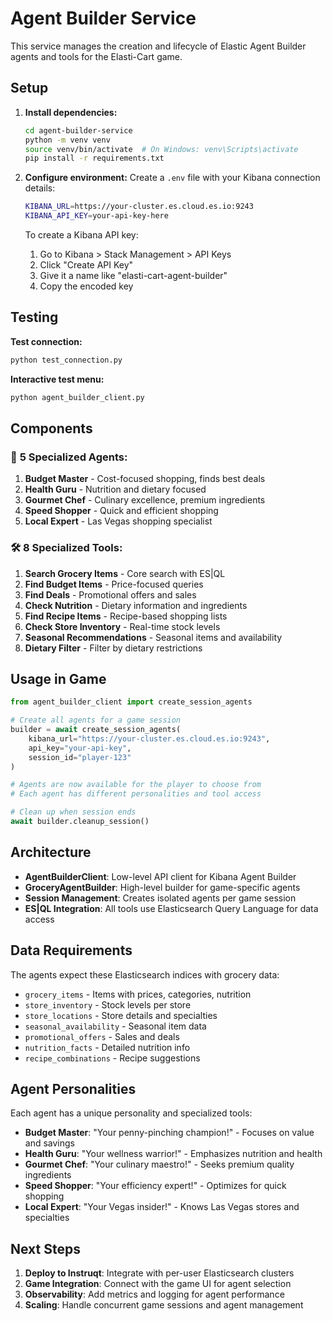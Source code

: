 # Agent Builder Service

This service manages the creation and lifecycle of Elastic Agent Builder agents and tools for the Elasti-Cart game.

## Setup

1. **Install dependencies:**
   ```bash
   cd agent-builder-service
   python -m venv venv
   source venv/bin/activate  # On Windows: venv\Scripts\activate
   pip install -r requirements.txt
   ```

2. **Configure environment:**
   Create a `.env` file with your Kibana connection details:
   ```bash
   KIBANA_URL=https://your-cluster.es.cloud.es.io:9243
   KIBANA_API_KEY=your-api-key-here
   ```

   To create a Kibana API key:
   1. Go to Kibana > Stack Management > API Keys
   2. Click "Create API Key"
   3. Give it a name like "elasti-cart-agent-builder"
   4. Copy the encoded key

## Testing

**Test connection:**
```bash
python test_connection.py
```

**Interactive test menu:**
```bash
python agent_builder_client.py
```

## Components

### 🤖 **5 Specialized Agents:**
1. **Budget Master** - Cost-focused shopping, finds best deals
2. **Health Guru** - Nutrition and dietary focused
3. **Gourmet Chef** - Culinary excellence, premium ingredients
4. **Speed Shopper** - Quick and efficient shopping
5. **Local Expert** - Las Vegas shopping specialist

### 🛠️ **8 Specialized Tools:**
1. **Search Grocery Items** - Core search with ES|QL
2. **Find Budget Items** - Price-focused queries
3. **Find Deals** - Promotional offers and sales
4. **Check Nutrition** - Dietary information and ingredients
5. **Find Recipe Items** - Recipe-based shopping lists
6. **Check Store Inventory** - Real-time stock levels
7. **Seasonal Recommendations** - Seasonal items and availability
8. **Dietary Filter** - Filter by dietary restrictions

## Usage in Game

```python
from agent_builder_client import create_session_agents

# Create all agents for a game session
builder = await create_session_agents(
    kibana_url="https://your-cluster.es.cloud.es.io:9243",
    api_key="your-api-key",
    session_id="player-123"
)

# Agents are now available for the player to choose from
# Each agent has different personalities and tool access

# Clean up when session ends
await builder.cleanup_session()
```

## Architecture

- **AgentBuilderClient**: Low-level API client for Kibana Agent Builder
- **GroceryAgentBuilder**: High-level builder for game-specific agents
- **Session Management**: Creates isolated agents per game session
- **ES|QL Integration**: All tools use Elasticsearch Query Language for data access

## Data Requirements

The agents expect these Elasticsearch indices with grocery data:
- `grocery_items` - Items with prices, categories, nutrition
- `store_inventory` - Stock levels per store
- `store_locations` - Store details and specialties  
- `seasonal_availability` - Seasonal item data
- `promotional_offers` - Sales and deals
- `nutrition_facts` - Detailed nutrition info
- `recipe_combinations` - Recipe suggestions

## Agent Personalities

Each agent has a unique personality and specialized tools:

- **Budget Master**: "Your penny-pinching champion!" - Focuses on value and savings
- **Health Guru**: "Your wellness warrior!" - Emphasizes nutrition and health
- **Gourmet Chef**: "Your culinary maestro!" - Seeks premium quality ingredients
- **Speed Shopper**: "Your efficiency expert!" - Optimizes for quick shopping
- **Local Expert**: "Your Vegas insider!" - Knows Las Vegas stores and specialties

## Next Steps

1. **Deploy to Instruqt**: Integrate with per-user Elasticsearch clusters
2. **Game Integration**: Connect with the game UI for agent selection
3. **Observability**: Add metrics and logging for agent performance
4. **Scaling**: Handle concurrent game sessions and agent management
